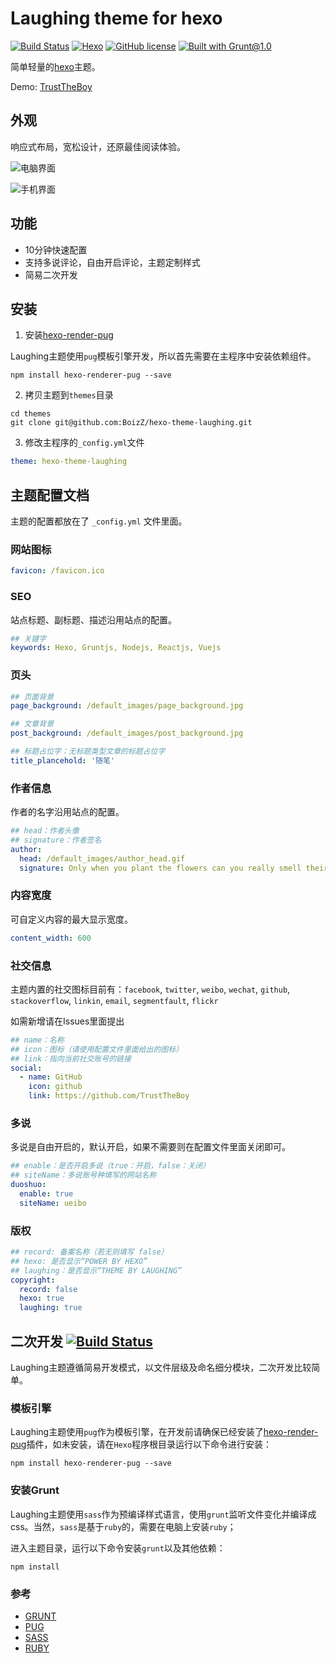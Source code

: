# Laughing theme for hexo
[![Build Status](https://img.shields.io/badge/build-passing-brightgreen.svg)](https://github.com/BoizZ/hexo-theme-laughing)
[![Hexo](https://img.shields.io/badge/hexo-3.2.0+-blue.svg)](https://github.com/hexojs/hexo)
[![GitHub license](https://img.shields.io/badge/license-MIT-blue.svg)](https://raw.githubusercontent.com/BoizZ/hexo-theme-laughing/master/LICENSE)
[![Built with Grunt@1.0](https://cdn.gruntjs.com/builtwith.svg)](http://gruntjs.com/)

简单轻量的[hexo](https://hexo.io)主题。

Demo: [TrustTheBoy](https://trusttheboy.github.io/)

## 外观

响应式布局，宽松设计，还原最佳阅读体验。

![电脑界面](http://callfiles.ccwebsite.com/hexo-theme-laughing/pc_1200.jpg)

![手机界面](http://callfiles.ccwebsite.com/hexo-theme-laughing/phone_1200.jpg)

## 功能

 - 10分钟快速配置
 - 支持多说评论，自由开启评论，主题定制样式
 - 简易二次开发

## 安装

 1. 安装[hexo-render-pug](https://github.com/maxknee/hexo-render-pug)
 
 Laughing主题使用`pug`模板引擎开发，所以首先需要在主程序中安装依赖组件。

 ``` shell
 npm install hexo-renderer-pug --save
 ```

 2. 拷贝主题到`themes`目录

 ```
 cd themes
 git clone git@github.com:BoizZ/hexo-theme-laughing.git
 ```

 3. 修改主程序的`_config.yml`文件

  ``` yaml
  theme: hexo-theme-laughing
  ```

## 主题配置文档

主题的配置都放在了 `_config.yml` 文件里面。

### 网站图标

``` yaml
favicon: /favicon.ico
```

### SEO

站点标题、副标题、描述沿用站点的配置。

``` yaml
## 关键字
keywords: Hexo, Gruntjs, Nodejs, Reactjs, Vuejs
```

### 页头

``` yaml
## 页面背景
page_background: /default_images/page_background.jpg

## 文章背景
post_background: /default_images/post_background.jpg

## 标题占位字：无标题类型文章的标题占位字
title_plancehold: '随笔'
```

### 作者信息

作者的名字沿用站点的配置。

``` yaml
## head：作者头像
## signature：作者签名
author:
  head: /default_images/author_head.gif
  signature: Only when you plant the flowers can you really smell their fragrance.
```

### 内容宽度

可自定义内容的最大显示宽度。

``` yaml
content_width: 600
```

### 社交信息

主题内置的社交图标目前有：`facebook`, `twitter`, `weibo`, `wechat`, `github`, `stackoverflow`, `linkin`, `email`, `segmentfault`, `flickr`

如需新增请在Issues里面提出

``` yaml
## name：名称
## icon：图标（请使用配置文件里面给出的图标）
## link：指向当前社交账号的链接
social:
  - name: GitHub
    icon: github
    link: https://github.com/TrustTheBoy
```

### 多说

多说是自由开启的，默认开启，如果不需要则在配置文件里面关闭即可。

``` yaml
## enable：是否开启多说（true：开启，false：关闭）
## siteName：多说账号种填写的网站名称
duoshuo:
  enable: true
  siteName: ueibo
```

### 版权

``` yaml
## record: 备案名称（若无则填写 false）
## hexo: 是否显示“POWER BY HEXO”
## laughing：是否显示“THEME BY LAUGHING”
copyright:
  record: false
  hexo: true
  laughing: true
```

## 二次开发 [![Build Status](https://img.shields.io/badge/PRs-welcome-brightgreen.svg)](https://github.com/BoizZ/hexo-theme-laughing/pulls)

Laughing主题遵循简易开发模式，以文件层级及命名细分模块，二次开发比较简单。

### 模板引擎

Laughing主题使用`pug`作为模板引擎，在开发前请确保已经安装了[hexo-render-pug](https://github.com/maxknee/hexo-render-pug)插件，如未安装，请在`Hexo`程序根目录运行以下命令进行安装：

```
npm install hexo-renderer-pug --save
```

### 安装Grunt

Laughing主题使用`sass`作为预编译样式语言，使用`grunt`监听文件变化并编译成css。当然，`sass`是基于`ruby`的，需要在电脑上安装`ruby`；

进入主题目录，运行以下命令安装`grunt`以及其他依赖：

```
npm install
```

### 参考

 - [GRUNT](http://gruntjs.com/)
 - [PUG](https://pugjs.org/api/getting-started.html)
 - [SASS](http://sass-lang.com/guide)
 - [RUBY](https://www.ruby-lang.org)
